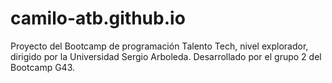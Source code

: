# camilo-atb.github.io
Proyecto del Bootcamp de programación Talento Tech, nivel explorador, dirigido por la Universidad Sergio Arboleda. Desarrollado por el grupo 2 del Bootcamp G43.
